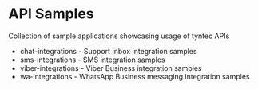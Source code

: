 # API Samples

Collection of sample applications showcasing usage of tyntec APIs

- chat-integrations - Support Inbox integration samples
- sms-integrations - SMS integration samples
- viber-integrations - Viber Business integration samples
- wa-integrations - WhatsApp Business messaging integration samples

